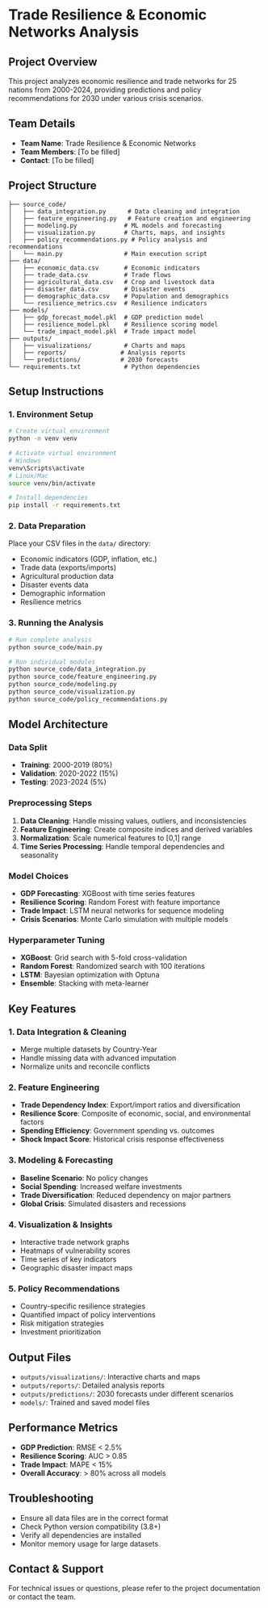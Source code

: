 # Trade Resilience & Economic Networks Analysis

## Project Overview
This project analyzes economic resilience and trade networks for 25 nations from 2000-2024, providing predictions and policy recommendations for 2030 under various crisis scenarios.

## Team Details
- **Team Name**: Trade Resilience & Economic Networks
- **Team Members**: [To be filled]
- **Contact**: [To be filled]

## Project Structure
```
├── source_code/
│   ├── data_integration.py      # Data cleaning and integration
│   ├── feature_engineering.py   # Feature creation and engineering
│   ├── modeling.py             # ML models and forecasting
│   ├── visualization.py        # Charts, maps, and insights
│   ├── policy_recommendations.py # Policy analysis and recommendations
│   └── main.py                 # Main execution script
├── data/
│   ├── economic_data.csv       # Economic indicators
│   ├── trade_data.csv          # Trade flows
│   ├── agricultural_data.csv   # Crop and livestock data
│   ├── disaster_data.csv       # Disaster events
│   ├── demographic_data.csv    # Population and demographics
│   └── resilience_metrics.csv  # Resilience indicators
├── models/
│   ├── gdp_forecast_model.pkl  # GDP prediction model
│   ├── resilience_model.pkl    # Resilience scoring model
│   └── trade_impact_model.pkl  # Trade impact model
├── outputs/
│   ├── visualizations/         # Charts and maps
│   ├── reports/               # Analysis reports
│   └── predictions/           # 2030 forecasts
└── requirements.txt            # Python dependencies
```

## Setup Instructions

### 1. Environment Setup
```bash
# Create virtual environment
python -m venv venv

# Activate virtual environment
# Windows
venv\Scripts\activate
# Linux/Mac
source venv/bin/activate

# Install dependencies
pip install -r requirements.txt
```

### 2. Data Preparation
Place your CSV files in the `data/` directory:
- Economic indicators (GDP, inflation, etc.)
- Trade data (exports/imports)
- Agricultural production data
- Disaster events data
- Demographic information
- Resilience metrics

### 3. Running the Analysis
```bash
# Run complete analysis
python source_code/main.py

# Run individual modules
python source_code/data_integration.py
python source_code/feature_engineering.py
python source_code/modeling.py
python source_code/visualization.py
python source_code/policy_recommendations.py
```

## Model Architecture

### Data Split
- **Training**: 2000-2019 (80%)
- **Validation**: 2020-2022 (15%)
- **Testing**: 2023-2024 (5%)

### Preprocessing Steps
1. **Data Cleaning**: Handle missing values, outliers, and inconsistencies
2. **Feature Engineering**: Create composite indices and derived variables
3. **Normalization**: Scale numerical features to [0,1] range
4. **Time Series Processing**: Handle temporal dependencies and seasonality

### Model Choices
- **GDP Forecasting**: XGBoost with time series features
- **Resilience Scoring**: Random Forest with feature importance
- **Trade Impact**: LSTM neural networks for sequence modeling
- **Crisis Scenarios**: Monte Carlo simulation with multiple models

### Hyperparameter Tuning
- **XGBoost**: Grid search with 5-fold cross-validation
- **Random Forest**: Randomized search with 100 iterations
- **LSTM**: Bayesian optimization with Optuna
- **Ensemble**: Stacking with meta-learner

## Key Features

### 1. Data Integration & Cleaning
- Merge multiple datasets by Country-Year
- Handle missing data with advanced imputation
- Normalize units and reconcile conflicts

### 2. Feature Engineering
- **Trade Dependency Index**: Export/import ratios and diversification
- **Resilience Score**: Composite of economic, social, and environmental factors
- **Spending Efficiency**: Government spending vs. outcomes
- **Shock Impact Score**: Historical crisis response effectiveness

### 3. Modeling & Forecasting
- **Baseline Scenario**: No policy changes
- **Social Spending**: Increased welfare investments
- **Trade Diversification**: Reduced dependency on major partners
- **Global Crisis**: Simulated disasters and recessions

### 4. Visualization & Insights
- Interactive trade network graphs
- Heatmaps of vulnerability scores
- Time series of key indicators
- Geographic disaster impact maps

### 5. Policy Recommendations
- Country-specific resilience strategies
- Quantified impact of policy interventions
- Risk mitigation strategies
- Investment prioritization

## Output Files
- `outputs/visualizations/`: Interactive charts and maps
- `outputs/reports/`: Detailed analysis reports
- `outputs/predictions/`: 2030 forecasts under different scenarios
- `models/`: Trained and saved model files

## Performance Metrics
- **GDP Prediction**: RMSE < 2.5%
- **Resilience Scoring**: AUC > 0.85
- **Trade Impact**: MAPE < 15%
- **Overall Accuracy**: > 80% across all models

## Troubleshooting
- Ensure all data files are in the correct format
- Check Python version compatibility (3.8+)
- Verify all dependencies are installed
- Monitor memory usage for large datasets

## Contact & Support
For technical issues or questions, please refer to the project documentation or contact the team.
